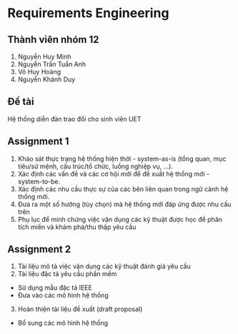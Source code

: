 # Requirements Engineering
## Thành viên nhóm 12
1. Nguyễn Huy Minh
2. Nguyễn Trần Tuấn Anh
3. Võ Huy Hoàng
4. Nguyễn Khánh Duy 
## Đề tài
Hệ thống diễn đàn trao đổi cho sinh viên UET

## Assignment 1
1. Khảo sát thực trạng hệ thống hiện thời - system-as-is (tổng quan, mục tiêu/sứ mệnh, cấu trúc/tổ chức, luồng nghiệp vụ, ...).
2. Xác định các vấn đề và các cơ hội mới để đề xuất hệ thống mới - system-to-be.
3. Xác định các nhu cầu thực sự của các bên liên quan trong ngữ cảnh hệ thống mới.
4. Đưa ra một số hướng (tùy chọn) mà hệ thống mới đáp ứng được nhu cầu trên
5. Phụ lục để minh chứng việc vận dụng các kỹ thuật được học để phân tích miền và khám phá/thu thập yêu cầu

## Assignment 2
1. Tài liệu mô tả việc vận dụng các kỹ thuật đánh giá yêu cầu
2. Tài liệu đặc tả yêu cầu phần mềm 
- Sử dụng mẫu đặc tả IEEE
- Đưa vào các mô hình hệ thống
3. Hoàn thiện tài liệu đề xuất (draft proposal)
- Bổ sung các mô hình hệ thống 

